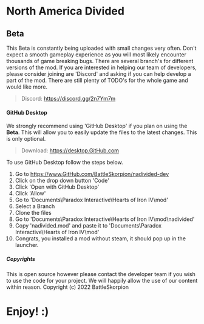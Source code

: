 # North America Divided
## Beta
This Beta is constantly being uploaded with small changes very often. Don't expect a smooth gameplay experience as you will most likely encounter thousands of game breaking bugs. There are several branch's for different versions of the mod. If you are interested in helping our team of developers, please consider joining are 'Discord' and asking if you can help develop a part of the mod. There are still plenty of TODO's for the whole game and would like more.
> Discord: https://discord.gg/2n7Ym7m


#### GitHub Desktop
We strongly recommend using 'GitHub Desktop' if you plan on using the __Beta__. This will allow you to easily update the files to the latest changes. This is only optional.
> Download: https://desktop.GitHub.com

To use GitHub Desktop follow the steps below.
1. Go to https://www.GitHub.com/BattleSkorpion/nadivided-dev
2. Click on the drop down button 'Code'
3. Click 'Open with GitHub Desktop'
4. Click 'Allow'
5. Go to 'Documents\Paradox Interactive\Hearts of Iron IV\mod'
6. Select a Branch
7. Clone the files
8. Go to 'Documents\Paradox Interactive\Hearts of Iron IV\mod\nadivided'
9. Copy 'nadivided.mod' and paste it to 'Documents\Paradox Interactive\Hearts of Iron IV\mod'
10. Congrats, you installed a mod without steam, it should pop up in the launcher.


##### Copyrights
This is open source however please contact the developer team if you wish to use the code for your project. We will happily allow the use of our content within reason. Copyright (c) 2022 BattleSkorpion

# Enjoy! :)